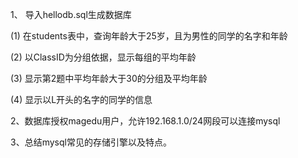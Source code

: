 1、 导入hellodb.sql生成数据库





(1) 在students表中，查询年龄大于25岁，且为男性的同学的名字和年龄 





(2) 以ClassID为分组依据，显示每组的平均年龄





(3) 显示第2题中平均年龄大于30的分组及平均年龄





(4) 显示以L开头的名字的同学的信息





2、数据库授权magedu用户，允许192.168.1.0/24网段可以连接mysql





3、总结mysql常见的存储引擎以及特点。